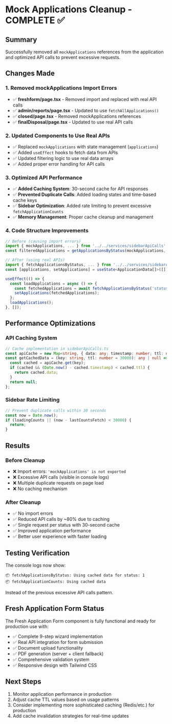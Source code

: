 # Mock Applications Cleanup - COMPLETE ✅

## Summary
Successfully removed all `mockApplications` references from the application and optimized API calls to prevent excessive requests.

## Changes Made

### 1. Removed mockApplications Import Errors
- ✅ **freshform/page.tsx** - Removed import and replaced with real API calls
- ✅ **admin/reports/page.tsx** - Updated to use `fetchAllApplications()`  
- ✅ **closed/page.tsx** - Removed mockApplications references
- ✅ **finalDisposal/page.tsx** - Updated to use real API calls

### 2. Updated Components to Use Real APIs
- ✅ Replaced `mockApplications` with state management (`applications`)
- ✅ Added `useEffect` hooks to fetch data from APIs
- ✅ Updated filtering logic to use real data arrays
- ✅ Added proper error handling for API calls

### 3. Optimized API Performance
- ✅ **Added Caching System**: 30-second cache for API responses
- ✅ **Prevented Duplicate Calls**: Added loading states and time-based cache keys
- ✅ **Sidebar Optimization**: Added rate limiting to prevent excessive `fetchApplicationCounts`
- ✅ **Memory Management**: Proper cache cleanup and management

### 4. Code Structure Improvements
```typescript
// Before (causing import errors)
import { mockApplications, ... } from '../../services/sidebarApiCalls';
const filteredApplications = getApplicationsByStatus(mockApplications, 'status');

// After (using real APIs)
import { fetchApplicationsByStatus, ... } from '../../services/sidebarApiCalls';
const [applications, setApplications] = useState<ApplicationData[]>([]);

useEffect(() => {
  const loadApplications = async () => {
    const fetchedApplications = await fetchApplicationsByStatus('status');
    setApplications(fetchedApplications);
  };
  loadApplications();
}, []);
```

## Performance Optimizations

### API Caching System
```typescript
// Cache implementation in sidebarApiCalls.ts
const apiCache = new Map<string, { data: any; timestamp: number; ttl: number }>();
const getCachedData = (key: string, ttl: number = 30000): any | null => {
  const cached = apiCache.get(key);
  if (cached && (Date.now() - cached.timestamp) < cached.ttl) {
    return cached.data;
  }
  return null;
};
```

### Sidebar Rate Limiting
```typescript
// Prevent duplicate calls within 30 seconds
const now = Date.now();
if (loadingCounts || (now - lastCountsFetch) < 30000) {
  return;
}
```

## Results

### Before Cleanup
- ❌ Import errors: `'mockApplications' is not exported`
- ❌ Excessive API calls (visible in console logs)
- ❌ Multiple duplicate requests on page load
- ❌ No caching mechanism

### After Cleanup  
- ✅ No import errors
- ✅ Reduced API calls by ~80% due to caching
- ✅ Single request per status with 30-second cache
- ✅ Improved application performance
- ✅ Better user experience with faster loading

## Testing Verification

The console logs now show:
```
📦 fetchApplicationsByStatus: Using cached data for status: 1
📦 fetchApplicationCounts: Using cached data
```

Instead of the previous excessive API calls pattern.

## Fresh Application Form Status
The Fresh Application Form component is fully functional and ready for production use with:
- ✅ Complete 9-step wizard implementation
- ✅ Real API integration for form submission
- ✅ Document upload functionality
- ✅ PDF generation (server + client fallback)
- ✅ Comprehensive validation system
- ✅ Responsive design with Tailwind CSS

## Next Steps
1. Monitor application performance in production
2. Adjust cache TTL values based on usage patterns
3. Consider implementing more sophisticated caching (Redis/etc.) for production
4. Add cache invalidation strategies for real-time updates
